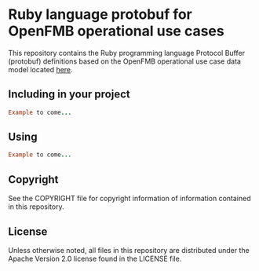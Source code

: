 # Ruby language protobuf for OpenFMB operational use cases

This repository contains the Ruby programming language Protocol Buffer (protobuf) definitions based on the OpenFMB operational use case data model located [here](https://gitlab.com/openfmb/pim/ops).

## Including in your project

```Ruby
Example to come...
```

## Using

```Ruby
Example to come...
```

## Copyright

See the COPYRIGHT file for copyright information of information contained in this repository.

## License

Unless otherwise noted, all files in this repository are distributed under the Apache Version 2.0 license found in the LICENSE file.
